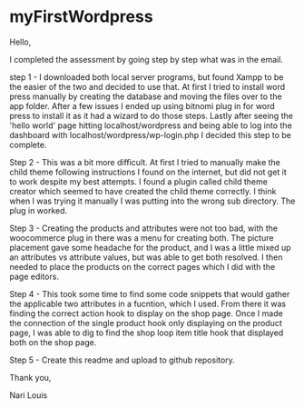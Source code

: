 # myFirstWordpress

Hello, 

I completed the assessment by going step by step what was in the email. 

step 1 - I downloaded both local server programs, but found Xampp to be the easier of the two and decided to use that. 
At first I tried to install word press manually by creating the database and moving the files over to the app folder. After
a few issues I ended up using bitnomi plug in for word press to install it as it had a wizard to do those steps. Lastly after
seeing the 'hello world' page hitting localhost/wordpress and being able to log into the dashboard with localhost/wordpress/wp-login.php
I decided this step to be complete. 

Step 2 - This was a bit more difficult. At first I tried to manually make the child theme following instructions I found on the 
internet, but did not get it to work despite my best attempts. I found a plugin called child theme creator which seemed to have 
created the child theme correctly. I think when I was trying it manually I was putting into the wrong sub directory. The plug in worked.

Step 3 - Creating the products and attributes were not too bad, with the woocommerce plug in there was a menu for creating both. 
The picture placement gave some headache for the product, and I was a little mixed up an attributes vs attribute values, but was 
able to get both resolved. I then needed to place the products on the correct pages which I did with the page editors. 

Step 4 - This took some time to find some code snippets that would gather the applicable two attributes in a fucntion, which I used. From
there it was finding the correct action hook to display on the shop page. Once I made the connection of the single product hook only displaying
on the product page, I was able to dig to find the shop loop item title hook that displayed both on the shop page. 

Step 5 - Create this readme and upload to github repository. 


Thank you, 

Nari Louis
